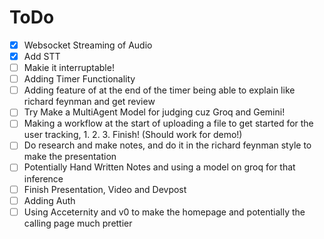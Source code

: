 # ToDo

- [X] Websocket Streaming of Audio
- [X] Add STT
- [ ] Makie it interruptable!
- [ ] Adding Timer Functionality
- [ ] Adding feature of at the end of the timer being able to explain like richard feynman and get review
- [ ] Try Make a MultiAgent Model for judging cuz Groq and Gemini!
- [ ] Making a workflow at the start of uploading a file to get started for the user tracking, 1. 2. 3. Finish! (Should work for demo!)
- [ ] Do research and make notes, and do it in the richard feynman style to make the presentation
- [ ] Potentially Hand Written Notes and using a model on groq for that inference
- [ ] Finish Presentation, Video and Devpost
- [ ] Adding Auth
- [ ] Using Acceternity and v0 to make the homepage and potentially the calling page much prettier
